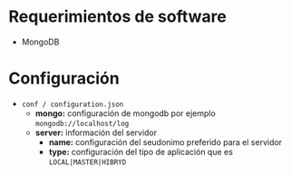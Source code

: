 Requerimientos de software
==========================

- MongoDB


Configuración
=============

- `conf / configuration.json`
	- **mongo:** configuración de mongodb por ejemplo `mongodb://localhost/log`
	- **server:** información del servidor
		- **name:** configuración del seudonimo preferido para el servidor
		- **type:** configuración del tipo de aplicación que es `LOCAL|MASTER|HIBRYD`